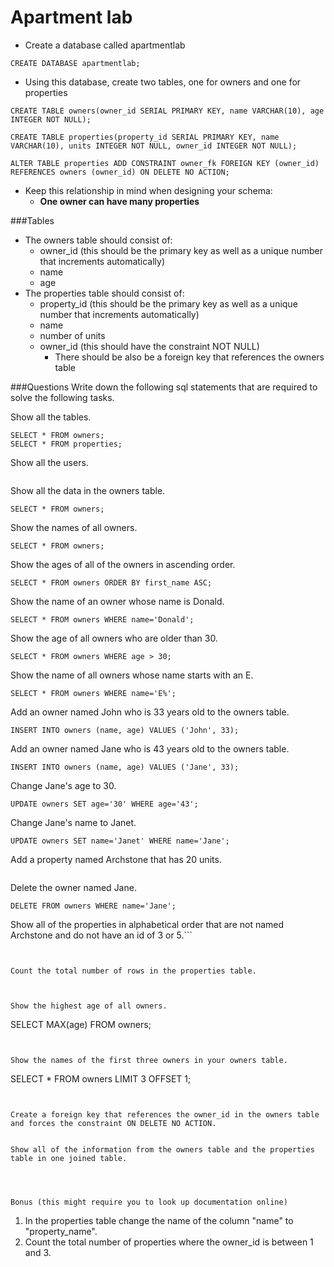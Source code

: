 # Apartment lab

- Create a database called apartmentlab 
``` 
CREATE DATABASE apartmentlab;
``` 
- Using this database, create two tables, one for owners and one for properties
``` 
CREATE TABLE owners(owner_id SERIAL PRIMARY KEY, name VARCHAR(10), age INTEGER NOT NULL);

CREATE TABLE properties(property_id SERIAL PRIMARY KEY, name VARCHAR(10), units INTEGER NOT NULL, owner_id INTEGER NOT NULL);

ALTER TABLE properties ADD CONSTRAINT owner_fk FOREIGN KEY (owner_id) REFERENCES owners (owner_id) ON DELETE NO ACTION;
``` 
- Keep this relationship in mind when designing your schema:
  + **One owner can have many properties**

###Tables

- The owners table should consist of: 
  + owner_id (this should be the primary key as well as a unique number that increments automatically)
  + name
  + age
- The properties table should consist of:
  + property_id (this should be the primary key as well as a unique number that increments automatically)
  + name
  + number of units
  + owner_id (this should have the constraint NOT NULL)
    + There should be also be a foreign key that references the owners table

###Questions
Write down the following sql statements that are required to solve the following tasks.

  
Show all the tables.
```  
SELECT * FROM owners;
SELECT * FROM properties;
```  

Show all the users. 
```
```

Show all the data in the owners table.
```
SELECT * FROM owners;
```
Show the names of all owners. 
```
SELECT * FROM owners;
```

Show the ages of all of the owners in ascending order. 
```
SELECT * FROM owners ORDER BY first_name ASC;
```

Show the name of an owner whose name is Donald. 
```
SELECT * FROM owners WHERE name='Donald';
```

Show the age of all owners who are older than 30.
```
SELECT * FROM owners WHERE age > 30;
```

Show the name of all owners whose name starts with an E.
```
SELECT * FROM owners WHERE name='E%';
```

Add an owner named John who is 33 years old to the owners table.
```
INSERT INTO owners (name, age) VALUES ('John', 33); 
```

Add an owner named Jane who is 43 years old to the owners table. 
```
INSERT INTO owners (name, age) VALUES ('Jane', 33); 
```

Change Jane's age to 30. 
```
UPDATE owners SET age='30' WHERE age='43';
```

Change Jane's name to Janet. 
```
UPDATE owners SET name='Janet' WHERE name='Jane';
```

Add a property named Archstone that has 20 units. 
```
```

Delete the owner named Jane.
```
DELETE FROM owners WHERE name='Jane';
```

Show all of the properties in alphabetical order that are not named Archstone and do not have an id of 3 or 5.```
```

 
Count the total number of rows in the properties table.
```
```


Show the highest age of all owners.
```
SELECT MAX(age) FROM owners;
```


Show the names of the first three owners in your owners table.
```
SELECT * FROM owners LIMIT 3 OFFSET 1;
```


Create a foreign key that references the owner_id in the owners table and forces the constraint ON DELETE NO ACTION.
```
```

Show all of the information from the owners table and the properties table in one joined table.  
```
```



Bonus (this might require you to look up documentation online)

```
1. In the properties table change the name of the column "name" to "property_name". 
2. Count the total number of properties where the owner_id is between 1 and 3.
```